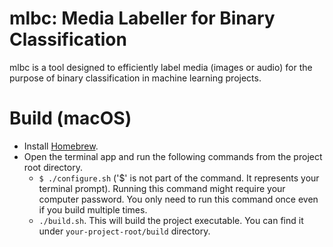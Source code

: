 # mlbc: Media Labeller for Binary Classification

mlbc is a tool designed to efficiently label media (images or audio) for the purpose of binary classification in machine learning projects.

# Build (macOS)
 - Install [Homebrew](https://brew.sh/).
 - Open the terminal app and run the following commands from the project root directory.
    - `$ ./configure.sh` ('$' is not part of the command. It represents your terminal prompt). Running this command might require your computer password. You only need to run this command once even if you build multiple times.
    - `./build.sh`. This will build the project executable. You can find it under `your-project-root/build` directory.
